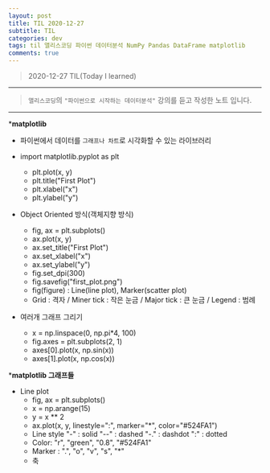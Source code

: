 ```yaml
---
layout: post
title: TIL 2020-12-27 
subtitle: TIL 
categories: dev
tags: til 앨리스코딩 파이썬 데이터분석 NumPy Pandas DataFrame matplotlib
comments: true
---
```



> 2020-12-27 TIL(Today I learned)
---

> `앨리스코딩`의 `"파이썬으로 시작하는 데이터분석"` 강의를 듣고 작성한 노트 입니다.
---

*__matplotlib__
  - 파이썬에서 데이터를 `그래프나 차트`로 시각화할 수 있는 라이브러리
  - import matplotlib.pyplot as plt
    + plt.plot(x, y)
    + plt.title("First Plot")
    + plt.xlabel("x")
    + plt.ylabel("y")
    
    
  - Object Oriented 방식(객체지향 방식)
    + fig, ax = plt.subplots()
    + ax.plot(x, y)
    + ax.set_title("First Plot")
    + ax.set_xlabel("x")
    + ax.set_ylabel("y")
    + fig.set_dpi(300)
    + fig.savefig("first_plot.png")
    + fig(figure) : Line(line plot), Marker(scatter plot)
    + Grid : 격자 / Miner tick : 작은 눈금 / Major tick : 큰 눈금 / Legend : 범례
    
  - 여러개 그래프 그리기
    + x = np.linspace(0, np.pi*4, 100)
    + fig.axes = plt.subplots(2, 1)
    + axes[0].plot(x, np.sin(x))
    + axes[1].plot(x, np.cos(x))
    
*__matplotlib 그래프들__
  - Line plot
    + fig, ax = plt.subplots()
    + x = np.arange(15)
    + y = x ** 2
    + ax.plot(x, y, linestyle=":", marker="*", color="#524FA1")
    + Line style 
      "-" : solid
      "--" : dashed
      "-." : dashdot
      ":" : dotted
    + Color: "r", "green", "0.8", "#524FA1" 
    + Marker : ".", "o", "v", "s", "*"
    + 축 
